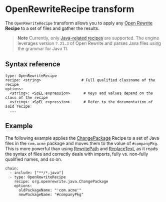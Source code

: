# OpenRewriteRecipe transform

The `OpenRewriteRecipe` transform allows you to apply any [Open Rewrite](https://docs.openrewrite.org/)
**Recipe** to a set of files and gather the results.

>**Note** Currently, only [Java-related recipes](https://docs.openrewrite.org/reference/dependency-version-selectors/java/)
are supported. The engine leverages version `7.21.3` of Open Rewrite and parses
Java files using the grammar for Java 11.

## <a id="syntax-ref"></a>Syntax reference

```
type: OpenRewriteRecipe
recipe: <string>                  # Full qualified classname of the recipe
options:
  <string>: <SpEL expression>      # Keys and values depend on the class of the recipe
  <string>: <SpEL expression>      # Refer to the documentation of said recipe
  ...
```

## <a id="example"></a>Example

The following example applies the [ChangePackage](https://docs.openrewrite.org/reference/recipes/java/changepackage)
Recipe to a set of Java files in the `com.acme` package and moves them to the value
of `#companyPkg`. This is more powerful than using [RewritePath](rewrite-path.md)
and [ReplaceText](replace-text.md), as it reads the syntax of files and
correctly deals with imports, fully vs. non-fully qualified names, and so on.

```
chain:
  - include: ["**/*.java"]
  - type: OpenRewriteRecipe
    recipe: org.openrewrite.java.ChangePackage
    options:
      oldPackageName: "'com.acme'"
      newPackageName: "#companyPkg"
```
